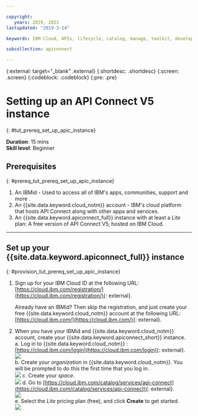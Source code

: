 ```yaml
---

copyright:
   years: 2019, 2021
lastupdated: "2019-3-14"

keywords: IBM Cloud, APIs, lifecycle, catalog, manage, toolkit, develop, dev portal, tutorials, API Connect V5

subcollection: apiconnect

---
```


{:external: target="_blank" .external}
{:shortdesc: .shortdesc}
{:screen: .screen}
{:codeblock: .codeblock}
{:pre: .pre}

# Setting up an API Connect V5 instance
{: #tut_prereq_set_up_apic_instance}

**Duration**: 15 mins  
**Skill level**: Beginner  


## Prerequisites
{: #prereq_tut_prereq_set_up_apic_instance}

1. An IBMid - Used to access all of IBM's apps, communities, support and more .
2. An {{site.data.keyword.cloud_notm}} account - IBM's cloud platform that hosts API Connect along with other apps and services.
3. An {{site.data.keyword.apiconnect_full}} instance with at least a _Lite_ plan: A free version of API Connect V5, hosted on IBM Cloud.

---

## Set up your {{site.data.keyword.apiconnect_full}} instance
{: #provision_tut_prereq_set_up_apic_instance}

1. Sign up for your IBM Cloud ID at the following URL: [https://cloud.ibm.com/registration/](https://cloud.ibm.com/registration/){: external}.

	Already have an IBMid? Then skip the registration, and just create your free {{site.data.keyword.cloud_notm}} account at the following URL: [https://cloud.ibm.com/](https://cloud.ibm.com/){: external}.  

2. When you have your IBMid and {{site.data.keyword.cloud_notm}} account, create your {{site.data.keyword.apiconnect_short}} instance.  
   a. Log in to {{site.data.keyword.cloud_notm}} : [https://cloud.ibm.com/login](https://cloud.ibm.com/login){: external}.  
   ![](images/cloud_login_page.png)  
   b. Create your _organization_ in {{site.data.keyword.cloud_notm}}. You will be prompted to do this the first time that you log in.  
   ![](images/prereqs-2.png)
   c. Create your _space_.  
   ![](images/prereqs-3.png)
   d. Go to [https://cloud.ibm.com/catalog/services/api-connect](https://cloud.ibm.com/catalog/services/api-connect){: external}.  
   ![](images/prereqs-4.png)  
   e. Select the _Lite_ pricing plan (free), and click **Create** to get started.  
   ![](images/lite-plan.png)  
   